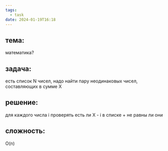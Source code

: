 ```yaml
---
tags:
  - task
date: 2024-01-19T16:18
---
```

## тема:
математика?
## задача:
есть список N чисел, надо найти пару неодинаковых чисел, составляющих в сумме X
## решение: 
для каждого числа i проверять есть ли X - i в списке + не равны ли они
## сложность:
O(n)
